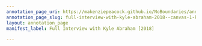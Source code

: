 ```yaml
---
annotation_page_uri: https://makenziepeacock.github.io/NoBoundaries/annotations/full-interview-with-kyle-abraham-2018--canvas-1-kyle-abraham.json
annotation_page_slug: full-interview-with-kyle-abraham-2018--canvas-1-kyle-abraham
layout: annotation_page
manifest_label: Full Interview with Kyle Abraham [2018]

---
```

